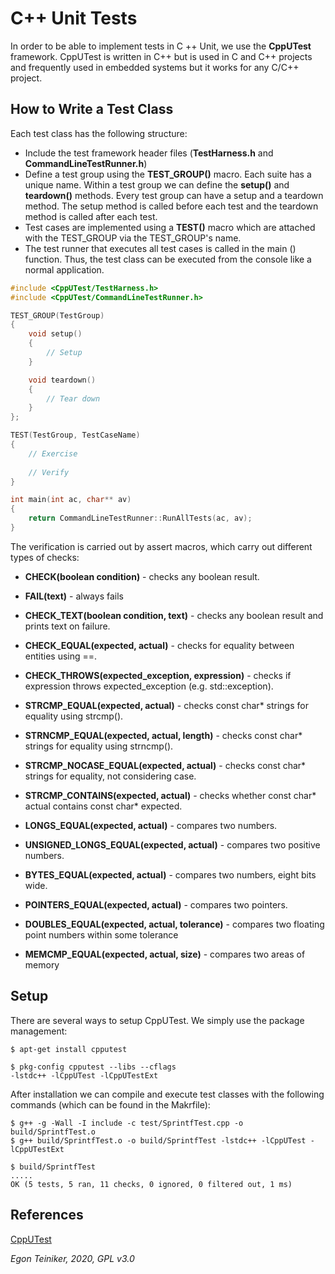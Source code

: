 # C++ Unit Tests 

In order to be able to implement tests in C ++ Unit, we use the 
**CppUTest** framework.
CppUTest is written in C++ but is used in C and C++ projects and 
frequently used in embedded systems but it works for any C/C++ project.

## How to Write a Test Class

Each test class has the following structure:
* Include the test framework header files (**TestHarness.h** and **CommandLineTestRunner.h**)
* Define a test group using the **TEST_GROUP()** macro. Each suite has a unique name.
Within a test group we can define the **setup()** and **teardown()** methods. 
Every test group can have a setup and a teardown method. The setup method is called before each 
test and the teardown method is called after each test.	
* Test cases are implemented using a **TEST()** macro which are attached with the TEST_GROUP
via the TEST_GROUP's name. 
* The test runner that executes all test cases is called in the main () 
function. Thus, the test class can be executed from the console like a 
normal application.

```C++
#include <CppUTest/TestHarness.h>
#include <CppUTest/CommandLineTestRunner.h>

TEST_GROUP(TestGroup)
{
    void setup()
    {
		// Setup
    }

    void teardown()
    {
		// Tear down
    }    
};

TEST(TestGroup, TestCaseName)
{
    // Exercise
		
	// Verify
}

int main(int ac, char** av)
{
    return CommandLineTestRunner::RunAllTests(ac, av);
}
```

The verification is carried out by assert macros, which carry out 
different types of checks:

* **CHECK(boolean condition)** - checks any boolean result.
* **FAIL(text)** - always fails
* **CHECK_TEXT(boolean condition, text)** - checks any boolean result and prints text on failure.   
* **CHECK_EQUAL(expected, actual)** - checks for equality between entities using ==. 
* **CHECK_THROWS(expected_exception, expression)** - checks if expression throws expected_exception (e.g. std::exception).

* **STRCMP_EQUAL(expected, actual)** - checks const char* strings for equality using strcmp().
* **STRNCMP_EQUAL(expected, actual, length)** - checks const char* strings for equality using strncmp(). 
* **STRCMP_NOCASE_EQUAL(expected, actual)** - checks const char* strings for equality, not considering case.
* **STRCMP_CONTAINS(expected, actual)** - checks whether const char* actual contains const char* expected.

* **LONGS_EQUAL(expected, actual)** - compares two numbers.
* **UNSIGNED_LONGS_EQUAL(expected, actual)** - compares two positive numbers.
* **BYTES_EQUAL(expected, actual)** - compares two numbers, eight bits wide.
* **POINTERS_EQUAL(expected, actual)** - compares two pointers.
* **DOUBLES_EQUAL(expected, actual, tolerance)** - compares two floating point numbers within some tolerance

* **MEMCMP_EQUAL(expected, actual, size)** - compares two areas of memory


## Setup

There are several ways to setup CppUTest. 
We simply use the package management:

```
$ apt-get install cpputest

$ pkg-config cpputest --libs --cflags
-lstdc++ -lCppUTest -lCppUTestExt
```

After installation we can compile and execute test classes with the 
following commands (which can be found in the Makrfile):
```
$ g++ -g -Wall -I include -c test/SprintfTest.cpp -o build/SprintfTest.o
$ g++ build/SprintfTest.o -o build/SprintfTest -lstdc++ -lCppUTest -lCppUTestExt

$ build/SprintfTest
.....
OK (5 tests, 5 ran, 11 checks, 0 ignored, 0 filtered out, 1 ms)
```


## References
[CppUTest](https://cpputest.github.io/)

*Egon Teiniker, 2020, GPL v3.0*
